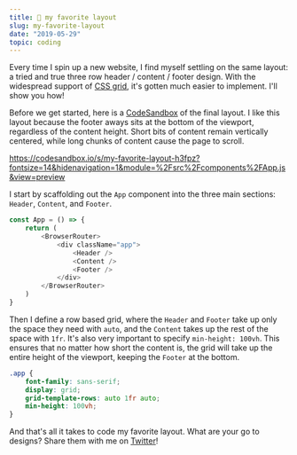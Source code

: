 ```yaml
---
title: 👙 my favorite layout
slug: my-favorite-layout
date: "2019-05-29"
topic: coding
---
```


Every time I spin up a new website, I find myself settling on the same layout: a tried and true three row header / content / footer design. With the widespread support of [CSS grid][grid], it's gotten much easier to implement. I'll show you how!

Before we get started, here is a [CodeSandbox][codesandbox] of the final layout. I like this layout because the footer aways sits at the bottom of the viewport, regardless of the content height. Short bits of content remain vertically centered, while long chunks of content cause the page to scroll.

https://codesandbox.io/s/my-favorite-layout-h3fpz?fontsize=14&hidenavigation=1&module=%2Fsrc%2Fcomponents%2FApp.js&view=preview

I start by scaffolding out the `App` component into the three main sections: `Header`, `Content`, and `Footer`.

```javascript {5-7}
const App = () => {
    return (
        <BrowserRouter>
            <div className="app">
                <Header />
                <Content />
                <Footer />
            </div>
        </BrowserRouter>
    )
}
```

Then I define a row based grid, where the `Header` and `Footer` take up only the space they need with `auto`, and the `Content` takes up the rest of the space with `1fr`. It's also very important to specify `min-height: 100vh`. This ensures that no matter how short the content is, the grid will take up the entire height of the viewport, keeping the `Footer` at the bottom.

```css {3-5}
.app {
    font-family: sans-serif;
    display: grid;
    grid-template-rows: auto 1fr auto;
    min-height: 100vh;
}
```

And that's all it takes to code my favorite layout.
What are your go to designs? Share them with me on [Twitter][twitter]!

[grid]: https://css-tricks.com/snippets/css/complete-guide-grid
[codesandbox]: https://codesandbox.io/embed/my-favorite-layout-h3fpz?autoresize=1&fontsize=14&hidenavigation=1&module=%2Fsrc%2Fcomponents%2FApp.js
[twitter]: https://twitter.com/bradgarropy
